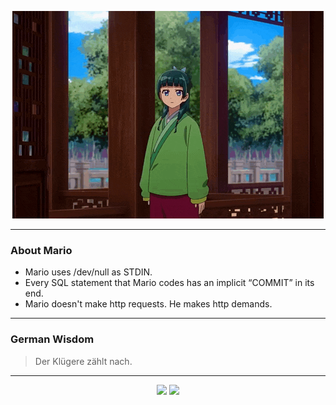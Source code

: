 <p align="center">
  <img src="assets/maomao.gif" />
</p>

---

### About Mario
- Mario uses /dev/null as STDIN.
- Every SQL statement that Mario codes has an implicit “COMMIT” in its end.
- Mario doesn't make http requests. He makes http demands.

---

### German Wisdom
> Der Klügere zählt nach.

---

<p align="center">
  <a>
    <img height="180em" src="https://github-readme-stats-eight-theta.vercel.app/api?username=Torfkopp&show_icons=true&theme=dark&include_all_commits=true&count_private=true"/>
  </a>
  <a href="https://github.com/Torfkopp?tab=repositories">
    <img height="180em" src="https://github-readme-stats-eight-theta.vercel.app/api/top-langs/?username=torfkopp&layout=compact&theme=dark&langs_count=8&hide=java"/>
  </a>
</p>
